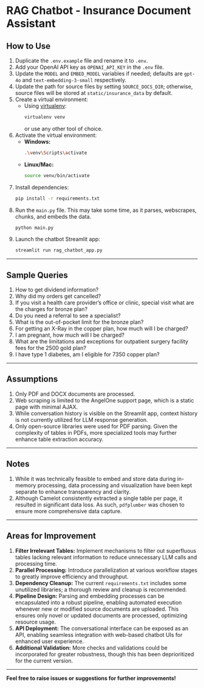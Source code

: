 # RAG Chatbot - Insurance Document Assistant

## How to Use

1. Duplicate the `.env.example` file and rename it to `.env`.
2. Add your OpenAI API key as `OPENAI_API_KEY` in the `.env` file.
3. Update the `MODEL` and `EMBED_MODEL` variables if needed; defaults are `gpt-4o` and `text-embedding-3-small` respectively.
4. Update the path for source files by setting `SOURCE_DOCS_DIR`; otherwise, source files will be stored at `static/insurance_data` by default.
5. Create a virtual environment:
    - Using [virtualenv](https://virtualenv.pypa.io/en/stable/):  
      ```bash
      virtualenv venv
      ```
      or use any other tool of choice.
6. Activate the virtual environment:  
    - **Windows:**  
      ```bash
      .\venv\Scripts\activate
      ```
    - **Linux/Mac:**  
      ```bash
      source venv/bin/activate
      ```
7. Install dependencies:
    ```bash
    pip install -r requirements.txt
    ```
8. Run the `main.py` file. This may take some time, as it parses, webscrapes, chunks, and embeds the data.
    ```bash
    python main.py
    ```
9. Launch the chatbot Streamlit app:
    ```bash
    streamlit run rag_chatbot_app.py
    ```

---

## Sample Queries

1. How to get dividend information?
2. Why did my orders get cancelled?
3. If you visit a health care provider’s office or clinic, special visit what are the charges for bronze plan?
4. Do you need a referral to see a specialist?
5. What is the out-of-pocket limit for the bronze plan?
6. For getting an X-Ray in the copper plan, how much will I be charged?
7. I am pregnant, how much will I be charged?
8. What are the limitations and exceptions for outpatient surgery facility fees for the 2500 gold plan?
9. I have type 1 diabetes, am I eligible for 7350 copper plan?

---

## Assumptions

1. Only PDF and DOCX documents are processed.
2. Web scraping is limited to the AngelOne support page, which is a static page with minimal AJAX.
3. While conversation history is visible on the Streamlit app, context history is not currently utilized for LLM response generation.
4. Only open-source libraries were used for PDF parsing. Given the complexity of tables in PDFs, more specialized tools may further enhance table extraction accuracy.

---

## Notes

1. While it was technically feasible to embed and store data during in-memory processing, data processing and visualization have been kept separate to enhance transparency and clarity.
2. Although Camelot consistently extracted a single table per page, it resulted in significant data loss. As such, `pdfplumber` was chosen to ensure more comprehensive data capture.

---

## Areas for Improvement

1. **Filter Irrelevant Tables:** Implement mechanisms to filter out superfluous tables lacking relevant information to reduce unnecessary LLM calls and processing time.
2. **Parallel Processing:** Introduce parallelization at various workflow stages to greatly improve efficiency and throughput.
3. **Dependency Cleanup:** The current `requirements.txt` includes some unutilized libraries; a thorough review and cleanup is recommended.
4. **Pipeline Design:** Parsing and embedding processes can be encapsulated into a robust pipeline, enabling automated execution whenever new or modified source documents are uploaded. This ensures only novel or updated documents are processed, optimizing resource usage.
5. **API Deployment:** The conversational interface can be exposed as an API, enabling seamless integration with web-based chatbot UIs for enhanced user experience.
6. **Additional Validation:** More checks and validations could be incorporated for greater robustness, though this has been deprioritized for the current version.

---

**Feel free to raise issues or suggestions for further improvements!**